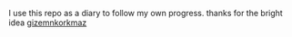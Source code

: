 I use this repo as a diary to follow my own progress.
thanks for the bright idea [gizemnkorkmaz](https://github.com/gizemnkorkmaz/)
